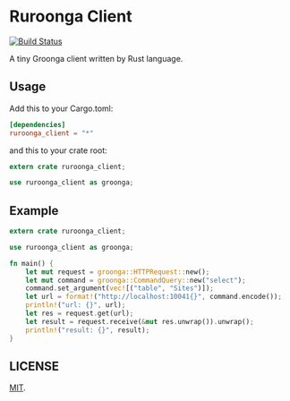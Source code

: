 Ruroonga Client
===

[![Build Status](https://travis-ci.org/cosmo0920/ruroonga_client.svg?branch=master)](https://travis-ci.org/cosmo0920/ruroonga_client)

A tiny Groonga client written by Rust language.

## Usage

Add this to your Cargo.toml:

```toml
[dependencies]
ruroonga_client = "*"
```

and this to your crate root:

```rust
extern crate ruroonga_client;

use ruroonga_client as groonga;
```

## Example

```rust
extern crate ruroonga_client;

use ruroonga_client as groonga;

fn main() {
    let mut request = groonga::HTTPRequest::new();
    let mut command = groonga::CommandQuery::new("select");
    command.set_argument(vec![("table", "Sites")]);
    let url = format!("http://localhost:10041{}", command.encode());
    println!("url: {}", url);
    let res = request.get(url);
    let result = request.receive(&mut res.unwrap()).unwrap();
    println!("result: {}", result);
}
```

## LICENSE

[MIT](LICENSE).
